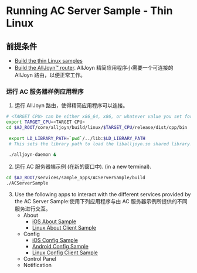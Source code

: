 # Running AC Server Sample - Thin Linux

## 前提条件
* [Build the thin Linux samples][build-thin-linux]
* [Build the AllJoyn&trade; router][build-linux]. AllJoyn 精简应用程序小需要一个可连接的 AllJoyn 路由，以便正常工作。

### 运行 AC 服务器样例应用程序

1. 运行 AllJoyn 路由，使得精简应用程序可以连接。

  ```sh
  # <TARGET CPU> can be either x86_64, x86, or whatever value you set for CPU= when running SCons.
  export TARGET_CPU=<TARGET CPU>
  cd $AJ_ROOT/core/alljoyn/build/linux/$TARGET_CPU/release/dist/cpp/bin
     
   export LD_LIBRARY_PATH=`pwd`/../lib:$LD_LIBRARY_PATH
   # This sets the library path to load the liballjoyn.so shared library.
    
   ./alljoyn-daemon &
  ```

2. 运行 AC 服务器端示例 (在新的窗口中).
 (in a new terminal).

  ```sh
  cd $AJ_ROOT/services/sample_apps/ACServerSample/build
  ./ACServerSample
  ```

3. Use the following apps to interact with the different services 
provided by the AC Server Sample:使用下列应用程序与由 AC 服务器示例所提供的不同服务进行交互。
   * About
     * [iOS About Sample][about_ios]
     * [Linux About Client Sample][about_linux]
   * Config
     * [iOS Config Sample][config_ios]
     * [Android Config Sample][config_android]
     * [Linux Config Client Sample][config_linux]
   * Control Panel
   * Notification

[build-thin-linux]: /develop/building/thin-linux
[build-linux]: /develop/building/linux
[about_ios]: /develop/run-sample-apps/about/ios-osx
[about_linux]: /develop/run-sample-apps/about/linux
[config_ios]: /develop/run-sample-apps/config/ios-osx
[config_android]: /develop/run-sample-apps/config/android
[config_linux]: /develop/run-sample-apps/config/linux

